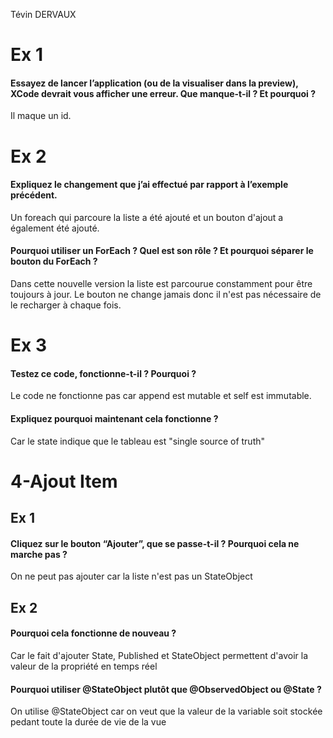 Tévin DERVAUX

# Ex 1

#### Essayez de lancer l’application (ou de la visualiser dans la preview), XCode devrait vous afficher une erreur. Que manque-t-il ? Et pourquoi ?  

Il maque un id.

# Ex 2

#### Expliquez le changement que j’ai effectué par rapport à l’exemple précédent.

Un foreach qui parcoure la liste a été ajouté et un bouton d'ajout a également été ajouté.

#### Pourquoi utiliser un ForEach ? Quel est son rôle ? Et pourquoi séparer le bouton du ForEach ?

Dans cette nouvelle version la liste est parcourue constamment pour être toujours à jour. Le bouton ne change jamais donc il n'est pas nécessaire de le recharger à chaque fois.

# Ex 3

#### Testez ce code, fonctionne-t-il ? Pourquoi ?

Le code ne fonctionne pas car append est mutable et self est immutable.

#### Expliquez pourquoi maintenant cela fonctionne ?

Car le state indique que le tableau est "single source of truth"

# 4-Ajout Item

## Ex 1

#### Cliquez sur le bouton “Ajouter”, que se passe-t-il ? Pourquoi cela ne marche pas ?

On ne peut pas ajouter car la liste n'est pas un StateObject

## Ex 2

#### Pourquoi cela fonctionne de nouveau ?

Car le fait d'ajouter State, Published et StateObject permettent d'avoir la valeur de la propriété en temps réel

#### Pourquoi utiliser @StateObject plutôt que @ObservedObject ou @State ?

On utilise @StateObject car on veut que la valeur de la variable soit stockée pedant toute la durée de vie de la vue